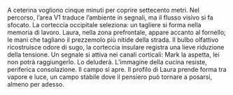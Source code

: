 A ceterina  vogliono cinque minuti per coprire settecento metri. Nel percorso, l’area V1 traduce l’ambiente in segnali, ma il flusso visivo si fa sfocato.
La corteccia occipitale seleziona: un tagliere si forma nella memoria di lavoro.
Laura, nella zona prefrontale, appare accanto al fornello; le mani che tagliano il prezzemolo più nitide della strada.
Il bulbo olfattivo ricostruisce odore di sugo, la corteccia insulare registra una lieve riduzione della tensione.
Un segnale si attiva nei canali corticali: Mark la aspetta, lei non potrà raggiungerlo. Lo deluderà. L’immagine della cucina resiste, periferica consolazione. Il campo si apre.
Il profilo di Laura prende forma tra vapore e luce, un campo stabile dove il pensiero può tornare a posarsi, almeno per adesso.
